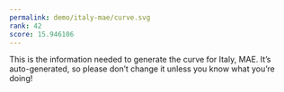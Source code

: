 ```yaml
---
permalink: demo/italy-mae/curve.svg
rank: 42
score: 15.946106
---
```


This is the information needed to generate the curve for Italy, MAE. It’s
auto-generated, so please don’t change it unless you know what you’re
doing!

